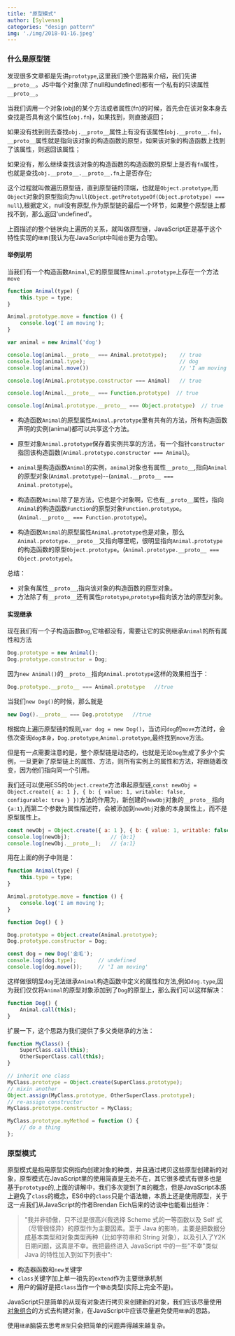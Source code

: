 ```yaml
---
title: "原型模式"
author: [Sylvenas]
categories: "design pattern"
img: './img/2018-01-16.jpeg'
---
```

### 什么是原型链
发现很多文章都是先讲`prototype`,这里我们换个思路来介绍，我们先讲`__proto__`。JS中每个对象(除了null和undefined)都有一个私有的只读属性`__proto__`。

当我们调用一个对象(obj)的某个方法或者属性(fn)的时候，首先会在该对象本身去查找是否具有这个属性(`obj.fn`)，如果找到，则直接返回；

如果没有找到则去查找`obj.__proto__`属性上有没有该属性(`obj.__proto__.fn`)，`__proto__`属性就是指向该对象的构造函数的原型，如果该对象的构造函数上找到了该属性，则返回该属性；

如果没有，那么继续查找该对象的构造函数的构造函数的原型上是否有`fn`属性，也就是查找`obj.__proto__.__proto__.fn`上是否存在;

这个过程就叫做遍历原型链，直到原型链的顶端，也就是`Object.prototype`,而`Object`对象的原型指向为`null`(`Object.getPrototypeOf(Object.prototype) === null`),根据定义，null没有原型,作为原型链的最后一个环节，如果整个原型链上都找不到，那么返回'undefined'。

上面描述的整个链状向上遍历的关系，就叫做原型链，JavaScript正是基于这个特性实现的`继承`(我认为在JavaScript中叫`组合`更为合理)。

#### 举例说明
当我们有一个构造函数`Animal`,它的原型属性`Animal.prototype`上存在一个方法`move`
``` js
function Animal(type) {
	this.type = type;
}

Animal.prototype.move = function () {
	console.log('I am moving');
}

var animal = new Animal('dog')

console.log(animal.__proto__ === Animal.prototype);    // true
console.log(animal.type);                              // dog
console.log(animal.move())							   // 'I am moving'

console.log(Animal.prototype.constructor === Animal)   // true

console.log(Animal.__proto__ === Function.prototype)  // true

console.log(Animal.prototype.__proto__ === Object.prototype)  // true
```
* 构造函数`Animal`的原型属性`Animal.prototype`里有共有的方法，所有构造函数声明的实例(animal)都可以共享这个方法。

* 原型对象`Animal.prototype`保存着实例共享的方法，有一个指针`constructor`指回该构造函数(`Animal.prototype.constructor === Animal`)。

* `animal`是构造函数`Animal`的实例，`animal`对象也有属性`__proto__`,指向`Animal`的原型对象(`Animal.prototype`)--(`animal.__proto__ === Animal.prototype`)。

* 构造函数`Animal`除了是方法，它也是个对象啊，它也有`__proto__`属性，指向`Animal`的构造函数`Function`的原型对象`Function.prototype`。(`Animal.__proto__ === Function.prototype`)。

* 构造函数`Animal`的原型属性`Animal.prototype`也是对象，那么`Animal.prototype.__proto__`又指向哪里呢，很明显指向`Animal.prototype`的构造函数的原型`Object.prototype`。(`Animal.prototype.__proto__ === Object.prototype`)。

总结：
* 对象有属性`__proto__`,指向该对象的构造函数的原型对象。
* 方法除了有`__proto__`还有属性`prototype`,`prototype`指向该方法的原型对象。

#### 实现继承
现在我们有一个子构造函数`Dog`,它啥都没有，需要让它的实例继承`Animal`的所有属性和方法
``` js
Dog.prototype = new Animal();
Dog.prototype.constructor = Dog;
```
因为`new Animal()`的`__proto__`指向`Animal.prototype`这样的效果相当于：
``` js
Dog.prototype.__proto__ === Animal.prototype   //true
```
当我们`new Dog()`的时候，那么就是
``` js
new Dog().__proto__ === Dog.prototype   //true
```
根据向上遍历原型链的规则,`var dog = new Dog()`，当访问`dog`的`move`方法时，会依次查询`dog本身`，`Dog.prototype`,`Animal.prototype`,最终找到`move`方法。

但是有一点需要注意的是，整个原型链是动态的，也就是无论`Dog`生成了多少个实例，一旦更新了原型链上的属性、方法，则所有实例上的属性和方法，将跟随着改变，因为他们指向同一个引用。

我们还可以使用ES5的`Object.create`方法串起原型链,`const newObj = Object.create({ a: 1 }, { b: { value: 1, writable: false, configurable: true } })`方法的作用为，新创建的`newObj`对象的`__proto__`指向`{a:1}`,而第二个参数为属性描述符，会被添加到`newObj`对象的本身属性上，而不是原型属性上。
``` js
const newObj = Object.create({ a: 1 }, { b: { value: 1, writable: false, configurable: true } })
console.log(newObj);             // {b:1}
console.log(newObj.__proto__);   // {a:1}
```
用在上面的例子中则是：
``` js
function Animal(type) {
	this.type = type;
}

Animal.prototype.move = function () {
	console.log('I am moving');
}

function Dog() { }

Dog.prototype = Object.create(Animal.prototype);
Dog.prototype.constructor = Dog;

const dog = new Dog('金毛');
console.log(dog.type);       // undefined
console.log(dog.move());     // 'I am moving'
```
这样做很明显`dog`无法继承`Animal`构造函数中定义的属性和方法,例如`dog.type`,因为我们仅仅将`Animal`的原型对象添加到了`Dog`的原型上，那么我们可以这样解决：
``` js
function Dog() {
	Animal.call(this);
}
```
扩展一下，这个思路为我们提供了多父类继承的方法：
``` js
function MyClass() {
	SuperClass.call(this);
	OtherSuperClass.call(this);
}

// inherit one class
MyClass.prototype = Object.create(SuperClass.prototype);
// mixin another
Object.assign(MyClass.prototype, OtherSuperClass.prototype);
// re-assign constructor
MyClass.prototype.constructor = MyClass;

MyClass.prototype.myMethod = function () {
	// do a thing
};
```

### 原型模式
原型模式是指用原型实例指向创建对象的种类，并且通过拷贝这些原型创建新的对象，原型模式在JavaScript里的使用简直是无处不在，其它很多模式有很多也是基于`prototype`的,上面的讲解中，我们多次提到了`类`的概念，但是JavaScript本质上避免了`class`的概念，ES6中的`class`只是个语法糖，本质上还是使用原型，关于这一点我们从JavaScript的作者Brendan Eich后来的访谈中也能看出些许：
>"我并非骄傲，只不过是很高兴我选择 Scheme 式的一等函数以及 Self 式（尽管很怪异）的原型作为主要因素。至于 Java 的影响，主要是把数据分成基本类型和对象类型两种（比如字符串和 String 对象），以及引入了Y2K 日期问题，这真是不幸。我把最终进入 JavaScript 中的一些"不幸"类似 Java 的特性加入到如下列表中":

* 构造器函数和`new`关键字
* `class`关键字加上单一祖先的`extend`作为主要继承机制
* 用户的偏好是把`class`当作一个`静态`类型(实际上完全不是)。

JavaScript只是简单的从现有对象进行拷贝来创建新的对象，我们应该尽量使用[对象组合](https://lit-forest.github.io/blog/2017/12/10/composing-software-intro.html)的方式去构建对象，在JavaScript中应该尽量避免使用`继承`的思路。

使用`继承`脑袋去思考`原型`只会把简单的问题弄得越来越复杂。